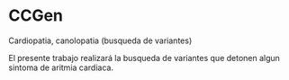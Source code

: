 # CCGen
Cardiopatia, canolopatia (busqueda de variantes)

El presente trabajo realizará la busqueda de variantes que detonen algun sintoma de aritmia cardiaca.
